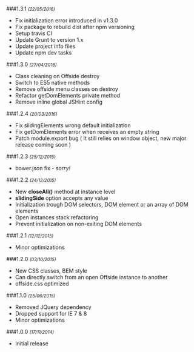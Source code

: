 ###1.3.1 <small>*(22/05/2016)*</small>
- Fix initialization error introduced in v1.3.0
- Fix package to rebuild dist after npm versioning
- Setup travis CI
- Update Grunt to version 1.x
- Update project info files
- Update npm dev tasks

###1.3.0 <small>*(27/04/2016)*</small>

- Class cleaning on Offside destroy
- Switch to ES5 native methods
- Remove offside menu classes on destroy
- Refactor getDomElements private method
- Remove inline global JSHint config

###1.2.4 <small>*(20/03/2016)*</small>

- Fix slidingElements wrong default initialization
- Fix getDomElements error when receives an empty string
- Patch module.export bug ( It still relies on window object, new major release coming soon )

###1.2.3 <small>*(25/12/2015)*</small>

- bower.json fix - *sorry!*

###1.2.2 <small>*(24/12/2015)*</small>

- New **closeAll()** method at instance level 
- **slidingSide** option accepts any value
- Initialization trough DOM selectors, DOM element or an array of DOM elements
- Open instances stack refactoring
- Prevent initialization on non-exiting DOM elements

###1.2.1 <small>*(12/12/2015)*</small>

- Minor optimizations

###1.2.0 <small>*(03/10/2015)*</small>

- New CSS classes, BEM style
- Can directly switch from an open Offside instance to another
- offside.css optimized

###1.1.0 <small>*(25/06/2015)*</small>

- Removed JQuery dependency
- Dropped support for IE 7 & 8
- Minor optimizations

###1.0.0 <small>*(17/11/2014)*</small>

- Initial release